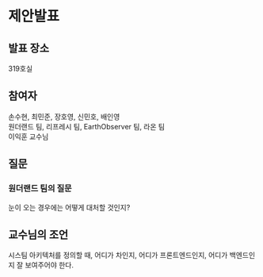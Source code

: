 # 제안발표

## 발표 장소
319호실<br>

## 참여자
손수현, 최민준, 장호영, 신민호, 배인영<br>
원더랜드 팀, 리프레시 팀, EarthObserver 팀, 라온 팀<br>
이익훈 교수님<br>

## 질문
### 원더랜드 팀의 질문
눈이 오는 경우에는 어떻게 대처할 것인지?<br>


## 교수님의 조언
시스팀 아키텍처를 정의할 때, 어디가 차인지, 어디가 프론트엔드인지, 어디가 백엔드인지 잘 보여주어야 한다.

